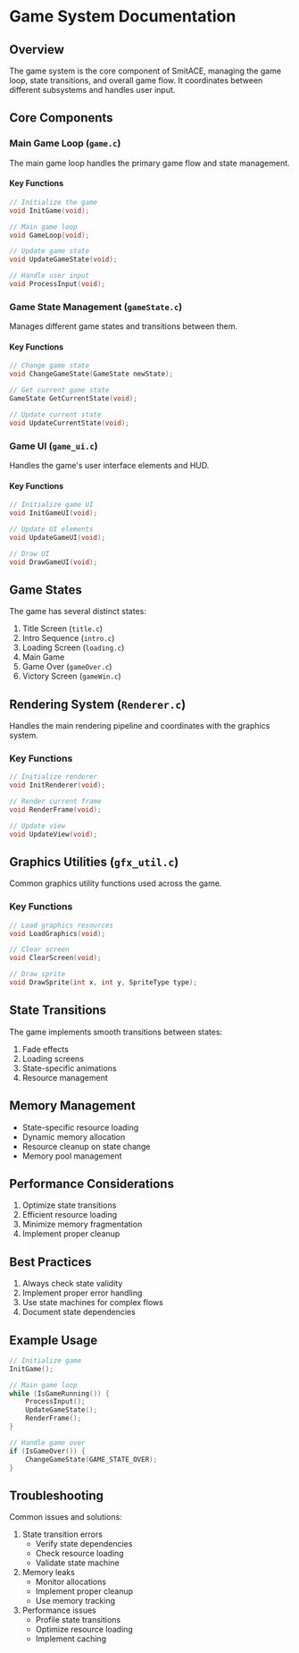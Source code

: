 # Game System Documentation

## Overview
The game system is the core component of SmitACE, managing the game loop, state transitions, and overall game flow. It coordinates between different subsystems and handles user input.

## Core Components

### Main Game Loop (`game.c`)
The main game loop handles the primary game flow and state management.

#### Key Functions
```c
// Initialize the game
void InitGame(void);

// Main game loop
void GameLoop(void);

// Update game state
void UpdateGameState(void);

// Handle user input
void ProcessInput(void);
```

### Game State Management (`gameState.c`)
Manages different game states and transitions between them.

#### Key Functions
```c
// Change game state
void ChangeGameState(GameState newState);

// Get current game state
GameState GetCurrentState(void);

// Update current state
void UpdateCurrentState(void);
```

### Game UI (`game_ui.c`)
Handles the game's user interface elements and HUD.

#### Key Functions
```c
// Initialize game UI
void InitGameUI(void);

// Update UI elements
void UpdateGameUI(void);

// Draw UI
void DrawGameUI(void);
```

## Game States
The game has several distinct states:
1. Title Screen (`title.c`)
2. Intro Sequence (`intro.c`)
3. Loading Screen (`loading.c`)
4. Main Game
5. Game Over (`gameOver.c`)
6. Victory Screen (`gameWin.c`)

## Rendering System (`Renderer.c`)
Handles the main rendering pipeline and coordinates with the graphics system.

### Key Functions
```c
// Initialize renderer
void InitRenderer(void);

// Render current frame
void RenderFrame(void);

// Update view
void UpdateView(void);
```

## Graphics Utilities (`gfx_util.c`)
Common graphics utility functions used across the game.

### Key Functions
```c
// Load graphics resources
void LoadGraphics(void);

// Clear screen
void ClearScreen(void);

// Draw sprite
void DrawSprite(int x, int y, SpriteType type);
```

## State Transitions
The game implements smooth transitions between states:
1. Fade effects
2. Loading screens
3. State-specific animations
4. Resource management

## Memory Management
- State-specific resource loading
- Dynamic memory allocation
- Resource cleanup on state change
- Memory pool management

## Performance Considerations
1. Optimize state transitions
2. Efficient resource loading
3. Minimize memory fragmentation
4. Implement proper cleanup

## Best Practices
1. Always check state validity
2. Implement proper error handling
3. Use state machines for complex flows
4. Document state dependencies

## Example Usage
```c
// Initialize game
InitGame();

// Main game loop
while (IsGameRunning()) {
    ProcessInput();
    UpdateGameState();
    RenderFrame();
}

// Handle game over
if (IsGameOver()) {
    ChangeGameState(GAME_STATE_OVER);
}
```

## Troubleshooting
Common issues and solutions:
1. State transition errors
   - Verify state dependencies
   - Check resource loading
   - Validate state machine
2. Memory leaks
   - Monitor allocations
   - Implement proper cleanup
   - Use memory tracking
3. Performance issues
   - Profile state transitions
   - Optimize resource loading
   - Implement caching 